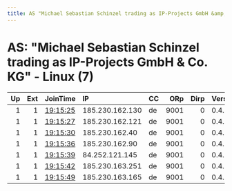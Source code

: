 ```yaml
---
title: AS "Michael Sebastian Schinzel trading as IP-Projects GmbH &amp; Co. KG" - Linux (7)
---
```


# AS: "Michael Sebastian Schinzel trading as IP-Projects GmbH &amp; Co. KG" - Linux (7)

|   Up |   Ext | JoinTime                                                                                              | IP              | CC   |   ORp |   Dirp | Version   | Contact                  | Nickname    |   eFamMembers |
|-----:|------:|:------------------------------------------------------------------------------------------------------|:----------------|:-----|------:|-------:|:----------|:-------------------------|:------------|--------------:|
|    1 |     1 | [19:15:25](https://nusenu.github.io/OrNetStats/w/relay/D8FF13EEFD33AE253186AAC9D2D30CF1180969E6.html) | 185.230.162.130 | de   |  9001 |      0 | 0.4.7.13  | LightYagami236@proton.me | LightYagami |             8 |
|    1 |     1 | [19:15:27](https://nusenu.github.io/OrNetStats/w/relay/FA3C52BECFF387C9E7533CA43B424B06E42CC24E.html) | 185.230.162.121 | de   |  9001 |      0 | 0.4.7.13  | LightYagami236@proton.me | LightYagami |             8 |
|    1 |     1 | [19:15:30](https://nusenu.github.io/OrNetStats/w/relay/25DB76E8C6151B72D020A1A0184E548970076A03.html) | 185.230.162.40  | de   |  9001 |      0 | 0.4.7.13  | LightYagami236@proton.me | LightYagami |             8 |
|    1 |     1 | [19:15:36](https://nusenu.github.io/OrNetStats/w/relay/33D18FA97AAD2EE2F43D162E0FF2B4A99371B6BD.html) | 185.230.162.90  | de   |  9001 |      0 | 0.4.7.13  | LightYagami236@proton.me | LightYagami |             8 |
|    1 |     1 | [19:15:39](https://nusenu.github.io/OrNetStats/w/relay/4C9514270DF5C6F27B52971094B76CD87ABC37AD.html) | 84.252.121.145  | de   |  9001 |      0 | 0.4.7.13  | LightYagami236@proton.me | LightYagami |             8 |
|    1 |     1 | [19:15:42](https://nusenu.github.io/OrNetStats/w/relay/FAD5503170B3B39395CD0FCC4C6A499C7950926F.html) | 185.230.163.251 | de   |  9001 |      0 | 0.4.7.13  | LightYagami236@proton.me | LightYagami |             8 |
|    1 |     1 | [19:15:49](https://nusenu.github.io/OrNetStats/w/relay/B4D26A7CC9D072BFADD84097D8D67BCCEA951904.html) | 185.230.163.165 | de   |  9001 |      0 | 0.4.7.13  | LightYagami236@proton.me | LightYagami |             8 |
